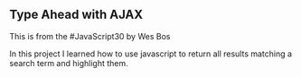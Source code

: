 ## Type Ahead with AJAX
This is from the #JavaScript30 by Wes Bos

In this project I learned how to use javascript to return all results matching a search term and highlight them.
